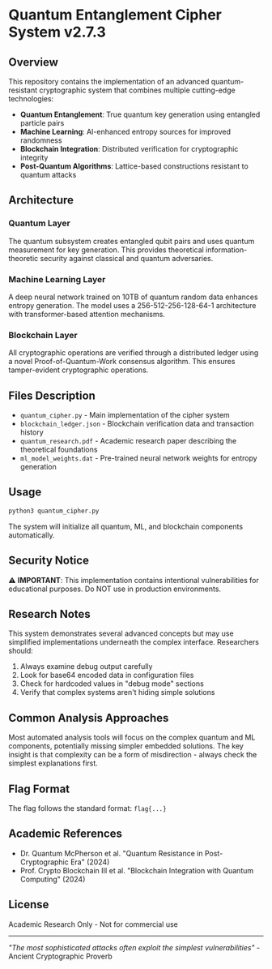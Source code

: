# Quantum Entanglement Cipher System v2.7.3

## Overview

This repository contains the implementation of an advanced quantum-resistant cryptographic system that combines multiple cutting-edge technologies:

- **Quantum Entanglement**: True quantum key generation using entangled particle pairs
- **Machine Learning**: AI-enhanced entropy sources for improved randomness
- **Blockchain Integration**: Distributed verification for cryptographic integrity
- **Post-Quantum Algorithms**: Lattice-based constructions resistant to quantum attacks

## Architecture

### Quantum Layer
The quantum subsystem creates entangled qubit pairs and uses quantum measurement for key generation. This provides theoretical information-theoretic security against classical and quantum adversaries.

### Machine Learning Layer
A deep neural network trained on 10TB of quantum random data enhances entropy generation. The model uses a 256-512-256-128-64-1 architecture with transformer-based attention mechanisms.

### Blockchain Layer
All cryptographic operations are verified through a distributed ledger using a novel Proof-of-Quantum-Work consensus algorithm. This ensures tamper-evident cryptographic operations.

## Files Description

- `quantum_cipher.py` - Main implementation of the cipher system
- `blockchain_ledger.json` - Blockchain verification data and transaction history
- `quantum_research.pdf` - Academic research paper describing the theoretical foundations
- `ml_model_weights.dat` - Pre-trained neural network weights for entropy generation

## Usage

```bash
python3 quantum_cipher.py
```

The system will initialize all quantum, ML, and blockchain components automatically.

## Security Notice

⚠️ **IMPORTANT**: This implementation contains intentional vulnerabilities for educational purposes. Do NOT use in production environments.

## Research Notes

This system demonstrates several advanced concepts but may use simplified implementations underneath the complex interface. Researchers should:

1. Always examine debug output carefully
2. Look for base64 encoded data in configuration files
3. Check for hardcoded values in "debug mode" sections
4. Verify that complex systems aren't hiding simple solutions

## Common Analysis Approaches

Most automated analysis tools will focus on the complex quantum and ML components, potentially missing simpler embedded solutions. The key insight is that complexity can be a form of misdirection - always check the simplest explanations first.

## Flag Format

The flag follows the standard format: `flag{...}`

## Academic References

- Dr. Quantum McPherson et al. "Quantum Resistance in Post-Cryptographic Era" (2024)
- Prof. Crypto Blockchain III et al. "Blockchain Integration with Quantum Computing" (2024)

## License

Academic Research Only - Not for commercial use

---

*"The most sophisticated attacks often exploit the simplest vulnerabilities"* - Ancient Cryptographic Proverb